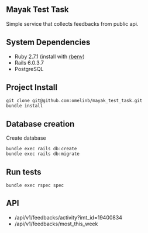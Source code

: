 
Mayak Test Task
-----------

Simple service that collects feedbacks from public api.


System Dependencies
-------------------

- Ruby 2.7.1 (install with [rbenv](https://github.com/sstephenson/rbenv))
- Rails 6.0.3.7
- PostgreSQL

Project Install
-------------------
```shell
git clone git@github.com:omelinb/mayak_test_task.git
bundle install
```

Database creation
-----------------

Create database
```shell
bundle exec rails db:create  
bundle exec rails db:migrate  
```

Run tests
-----------------

```
bundle exec rspec spec
```

API
---

- /api/v1/feedbacks/activity?imt_id=19400834 &nbsp;  
- /api/v1/feedbacks/most_this_week &nbsp;
